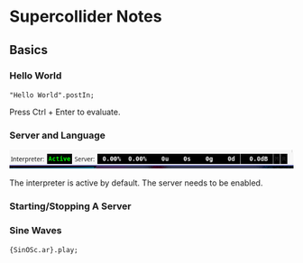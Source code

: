 # Supercollider Notes

## Basics

### Hello World

```supercollider
"Hello World".postIn;
```
Press Ctrl + Enter to evaluate.

### Server and Language

![](bottomleft.png)

The interpreter is active by default. The server needs to be enabled.

### Starting/Stopping A Server

### Sine Waves

```supercollider
{SinOSc.ar}.play;
```

